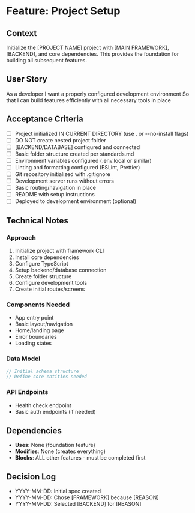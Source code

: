 # Feature: Project Setup

## Context
Initialize the [PROJECT NAME] project with [MAIN FRAMEWORK], [BACKEND], and core dependencies. This provides the foundation for building all subsequent features.

## User Story
As a developer
I want a properly configured development environment
So that I can build features efficiently with all necessary tools in place

## Acceptance Criteria
- [ ] Project initialized IN CURRENT DIRECTORY (use . or --no-install flags)
- [ ] DO NOT create nested project folder
- [ ] [BACKEND/DATABASE] configured and connected
- [ ] Basic folder structure created per standards.md
- [ ] Environment variables configured (.env.local or similar)
- [ ] Linting and formatting configured (ESLint, Prettier)
- [ ] Git repository initialized with .gitignore
- [ ] Development server runs without errors
- [ ] Basic routing/navigation in place
- [ ] README with setup instructions
- [ ] Deployed to development environment (optional)

## Technical Notes
### Approach
1. Initialize project with framework CLI
2. Install core dependencies
3. Configure TypeScript
4. Setup backend/database connection
5. Create folder structure
6. Configure development tools
7. Create initial routes/screens

### Components Needed
- App entry point
- Basic layout/navigation
- Home/landing page
- Error boundaries
- Loading states

### Data Model
```typescript
// Initial schema structure
// Define core entities needed
```

### API Endpoints
- Health check endpoint
- Basic auth endpoints (if needed)

## Dependencies
- **Uses**: None (foundation feature)
- **Modifies**: None (creates everything)
- **Blocks**: ALL other features - must be completed first

## Decision Log
- YYYY-MM-DD: Initial spec created
- YYYY-MM-DD: Chose [FRAMEWORK] because [REASON]
- YYYY-MM-DD: Selected [BACKEND] for [REASON]